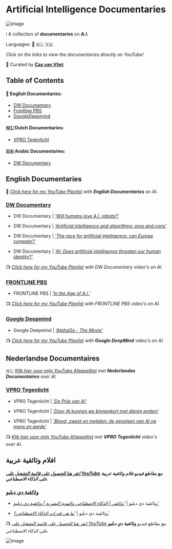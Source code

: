 # Artificial Intelligence Documentaries

![image](https://github.com/cas-van-vliet/cas-van-vliet/assets/146363448/12512d42-e0e2-452a-9d4b-ce683b1cc906)

ℹ️ A collection of **documentaries** on **A.I.** 

Languages: 🏴󠁧󠁢󠁥󠁮󠁧󠁿 🇳🇱 🇸🇦 

_Click on the links to view the documentaries directly on YouTube!_

👀 Curated by [**Cas van Vliet**](https://casvanvliet.substack.com).

## Table of Contents

#### 🏴󠁧󠁢󠁥󠁮󠁧󠁿 English Documentaries:
- [DW Documentary](#dw-documentary)
- [Frontline PBS](#frontline-pbs)
- [GoogleDeepmind](#google-deepmind)
#### 🇳🇱 Dutch Documentaries:
- [VPRO Tegenlicht](#vpro-tegenlicht)
#### 🇸🇦 Arabic Documentaries:
- [DW Documentary](#وثائقية-دي-دبليو)

## English Documentaries

🏴󠁧󠁢󠁥󠁮󠁧󠁿 _[Click here for my YouTube Playlist](https://www.youtube.com/watch?v=5dZ_lvDgevk&list=PL6_lAa0Kukq6C3thO3UtC2NqHnIe6AClx&pp=gAQBiAQB) with **English Documentaries** on AI._

### [DW Documentary](https://www.youtube.com/@DWDocumentary)

- DW Documentary | _['Will humans love A.I. robots?'](https://www.youtube.com/watch?v=gIqCCx3hRL8&pp=ygUad2lsbCBodW1hbnMgbG92ZSBhaSByb2JvdHM%3D)_
 
- DW Documentary | _['Artificial intelligence and algorithms: pros and cons'](https://www.youtube.com/watch?v=s0dMTAQM4cw)_

- DW Documentary | _['The race for artificial intelligence: can Europe compete?'](https://www.youtube.com/watch?v=gIqCCx3hRL8&pp=ygUOYWkgZG9jdW1lbnRhcnk%3D)_

- DW Documentary | _['AI: Does artificial intelligence threaten our human identity?'](https://www.youtube.com/watch?v=VCCgdRF0AIA)_

📺 _[Click here for my YouTube Playlist](https://www.youtube.com/watch?v=gIqCCx3hRL8&list=PL6_lAa0Kukq4TbF_wQZcmOPdpEertAtiy&pp=gAQBiAQB) with DW Documentary video's on AI._

### [FRONTLINE PBS](https://www.youtube.com/@frontline)

- FRONTLINE PBS | _['In the Age of A.I.'](https://www.youtube.com/watch?v=5dZ_lvDgevk&pp=ygUOYWkgZG9jdW1lbnRhcnk%3D)_

📺 _[Click here for my YouTube Playlist](https://www.youtube.com/watch?v=5dZ_lvDgevk&list=PL6_lAa0Kukq72ytog-t445gl7sNjsvDAB&pp=gAQBiAQB) with FRONTLINE PBS video's on AI._

### [Google Deepmind](https://www.youtube.com/@Google_DeepMind)

- Google Deepmind | _['AlphaGo - The Movie'](https://www.youtube.com/watch?v=WXuK6gekU1Y)_

📺 _[Click here for my YouTube Playlist](https://www.youtube.com/watch?v=WXuK6gekU1Y&list=PL6_lAa0Kukq5ldKuImKQMItJb1iffEEfU&pp=gAQBiAQB) with **Google DeepMind** video's on AI._

## Nederlandse Documentaires

🇳🇱 _[Klik hier voor mijn YouTube Afspeellijst](https://www.youtube.com/watch?v=Qx6JYBTEfXo&list=PL6_lAa0Kukq4c8GWgj2-Oi9xlHf_Rb-UE&pp=gAQBiAQB) met **Nederlandse Documentaires** over AI._

### [VPRO Tegenlicht](https://www.youtube.com/@tegenlicht)

- VPRO Tegenlicht | _['De Prijs van AI'](https://www.youtube.com/watch?v=IRZQjfrIRV8&list=PL7ItOalv4zHayf8O5YPJ3I-Ct-u4HL0zY0)_

- VPRO Tegenlicht | _['Door AI kunnen we binnenkort met dieren praten'](https://www.youtube.com/watch?v=LKsp9qXYVqs)_

- VPRO Tegenlicht | _['Bloed, zweet en metalen: de gevolgen van AI op mens en aarde'](https://www.youtube.com/watch?v=Qx6JYBTEfXo&pp=ygUPdnBybyBjb3N0IG9mIGFp)_

📺 _[Klik hier voor mijn YouTube Afspeellijst](https://www.youtube.com/watch?v=Qx6JYBTEfXo&list=PL6_lAa0Kukq51OpECm_a11swcQEaWvzMt&pp=gAQBiAQB) met **VPRO Tegenlicht** video's over AI._



## افلام وثائقية عربية

#### _**[انقر هنا للحصول على قائمة التشغيل على YouTube](https://www.youtube.com/watch?v=rSqEWF5Xib8&list=PL6_lAa0Kukq71xSeWsa0CmGIW9M21N8Hr&pp=gAQBiAQB)** مع مقاطع فيديو **فلام وثائقية عربية** على الذكاء الاصطناعي._

### [وثائقية دي دبليو](https://www.youtube.com/dwdocarabia)

- وثائقية دي دبليو | _['وثائقي | الذكاء الاصطناعي والهوية البشرية | وثائقية دي دبليو'](https://www.youtube.com/watch?v=jJvnIxWWJK4)_

- وثائقية دي دبليو | _['ما هي قدرات الذكاء الاصطناعي؟'](https://www.youtube.com/watch?v=_Wdr6xfVExk)_

📺 _[انقر هنا للحصول على قائمة التشغيل على YouTube](https://www.youtube.com/watch?v=jJvnIxWWJK4&list=PL6_lAa0Kukq6DNX8wyXbihlFKTI2tou4D&pp=gAQBiAQB) مع مقاطع فيديو **وثائقية دي دبليو** على الذكاء الاصطناعي._

![image](https://github.com/cas-van-vliet/chatgpt-prompts/assets/146363448/19f7dc8e-23c1-4160-b6d8-304ab0aaaa5f)
